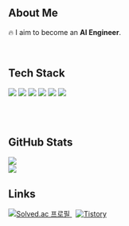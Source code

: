 <div>

  <!-- About Me -->
  <h2>About Me</h2>
  <p>🔥 I aim to become an <strong>AI Engineer</strong>.</p>

  <br/>

  <!-- Tech Stack -->
  <h2>Tech Stack</h2>
<img src="https://img.shields.io/badge/Python-3776AB?style=flat-square&logo=Python&logoColor=white"/>
<img src="https://img.shields.io/badge/scikit--learn-F7931E?style=flat-square&logo=scikitlearn&logoColor=white"/>
<img src="https://img.shields.io/badge/Scrapy-60A839?style=flat-square&logo=Scrapy&logoColor=white"/>
<img src="https://img.shields.io/badge/Selenium-43B02A?style=flat-square&logo=Selenium&logoColor=white"/>

<img src="https://img.shields.io/badge/Django-092E20?style=flat-square&logo=Django&logoColor=white"/>

<img src="https://img.shields.io/badge/MySQL-4479A1?style=flat-square&logo=MySQL&logoColor=white"/>

  <br/><br/>

  <!-- GitHub Stats -->
  <h2>GitHub Stats</h2>
  <img src="https://github-readme-stats.vercel.app/api/top-langs/?username=Ohjunghh&layout=compact&theme=default"/>
  </br>
  <img src="https://github-readme-stats.vercel.app/api?username=Ohjunghh&theme=default&show_icons=true"/>

  <!-- Profile Links -->
  <h2> Links</h2>
  <a href="https://solved.ac/ddd1111">
    <img src="http://mazassumnida.wtf/api/v2/generate_badge?boj=ddd1111" alt="Solved.ac 프로필"/>
  </a>
  &nbsp;  <a href="https://strat.tistory.com/">
  <img alt="     Tistory" src="https://img.shields.io/badge/Tistory-white?style=for-the-badge&logo=Tistory&logoColor=black"/>
</a>


</div>
